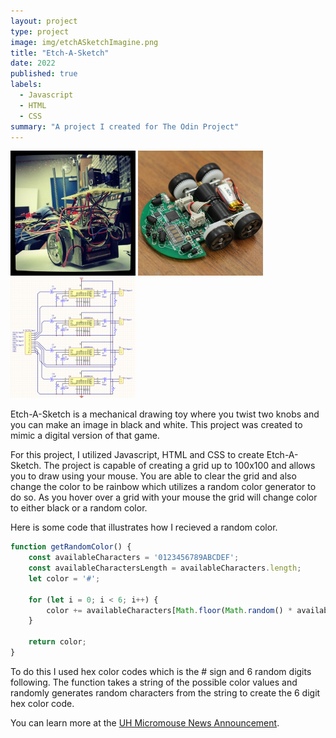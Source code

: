 ```yaml
---
layout: project
type: project
image: img/etchASketchImagine.png
title: "Etch-A-Sketch"
date: 2022
published: true
labels:
  - Javascript
  - HTML
  - CSS
summary: "A project I created for The Odin Project"
---
```


<div class="text-center p-4">
  <img width="200px" src="../img/micromouse/micromouse-robot.png" class="img-thumbnail" >
  <img width="200px" src="../img/micromouse/micromouse-robot-2.jpg" class="img-thumbnail" >
  <img width="200px" src="../img/micromouse/micromouse-circuit.png" class="img-thumbnail" >
</div>

Etch-A-Sketch is a mechanical drawing toy where you twist two knobs and you can make an image in black and white. This project was created to mimic a digital version of that game.

For this project, I utilized Javascript, HTML and CSS to create Etch-A-Sketch. The project is capable of creating a grid up to 100x100 and allows you to draw using your mouse. You are able to clear the grid and also change the color to be rainbow which utilizes a random color generator to do so. As you hover over a grid with your mouse the grid will change color to either black or a random color.


Here is some code that illustrates how I recieved a random color.

```javascript
function getRandomColor() {
    const availableCharacters = '0123456789ABCDEF';
    const availableCharactersLength = availableCharacters.length;
    let color = '#';

    for (let i = 0; i < 6; i++) {
        color += availableCharacters[Math.floor(Math.random() * availableCharactersLength)];
    }

    return color;
}

```
To do this I used hex color codes which is the # sign and 6 random digits following. 
The function takes a string of the possible color values and randomly 
generates random characters from the string to create the 6 digit hex color code.

You can learn more at the [UH Micromouse News Announcement](https://manoa.hawaii.edu/news/article.php?aId=2857).
